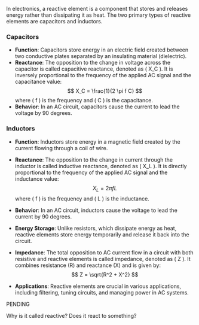 In electronics, a reactive element is a component that stores and releases energy rather than dissipating it as heat. The two primary types of reactive elements are capacitors and inductors.

### Capacitors
- **Function**: Capacitors store energy in an electric field created between two conductive plates separated by an insulating material (dielectric).
- **Reactance**: The opposition to the change in voltage across the capacitor is called capacitive reactance, denoted as \( X_C \). It is inversely proportional to the frequency of the applied AC signal and the capacitance value:
  $$
  X_C = \frac{1}{2 \pi f C}
  $$
  where \( f \) is the frequency and \( C \) is the capacitance.
- **Behavior**: In an AC circuit, capacitors cause the current to lead the voltage by 90 degrees.

### Inductors
- **Function**: Inductors store energy in a magnetic field created by the current flowing through a coil of wire.
- **Reactance**: The opposition to the change in current through the inductor is called inductive reactance, denoted as \( X_L \). It is directly proportional to the frequency of the applied AC signal and the inductance value:
  $$
  X_L = 2 \pi f L
  $$
  where \( f \) is the frequency and \( L \) is the inductance.
- **Behavior**: In an AC circuit, inductors cause the voltage to lead the current by 90 degrees.

- **Energy Storage**: Unlike resistors, which dissipate energy as heat, reactive elements store energy temporarily and release it back into the circuit.
- **Impedance**: The total opposition to AC current flow in a circuit with both resistive and reactive elements is called impedance, denoted as \( Z \). It combines resistance (R) and reactance (X) and is given by:
  $$
  Z = \sqrt{R^2 + X^2}
  $$
- **Applications**: Reactive elements are crucial in various applications, including filtering, tuning circuits, and managing power in AC systems.

PENDING

Why is it called reactive? Does it react to something?